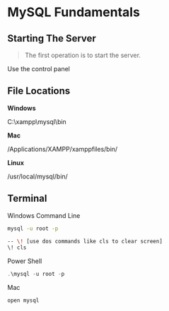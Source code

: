 # MySQL Fundamentals



## Starting The Server

> The first operation is to start the server.



Use the control panel





## File Locations



**Windows**

C:\xampp\mysql\bin



**Mac**

/Applications/XAMPP/xamppfiles/bin/



**Linux**

/usr/local/mysql/bin/



## Terminal 

Windows Command Line

```bash
mysql -u root -p

-- \! [use dos commands like cls to clear screen]
\! cls
```

Power Shell

```powershell
.\mysql -u root -p
```



Mac

```
open mysql
```

